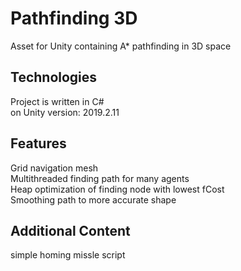 # Pathfinding 3D
Asset for Unity containing A* pathfinding in 3D space  

## Technologies
Project is written in C#  
on Unity version: 2019.2.11  

## Features
Grid navigation mesh  
Multithreaded finding path for many agents  
Heap optimization of finding node with lowest fCost  
Smoothing path to more accurate shape  

## Additional Content
simple homing missle script  
